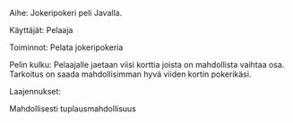 Aihe: Jokeripokeri peli Javalla.

Käyttäjät: Pelaaja

Toiminnot: Pelata jokeripokeria

Pelin kulku: Pelaajalle jaetaan viisi korttia joista on mahdollista vaihtaa osa. Tarkoitus on saada mahdollisimman hyvä viiden kortin pokerikäsi. 

Laajennukset:

Mahdollisesti tuplausmahdollisuus


